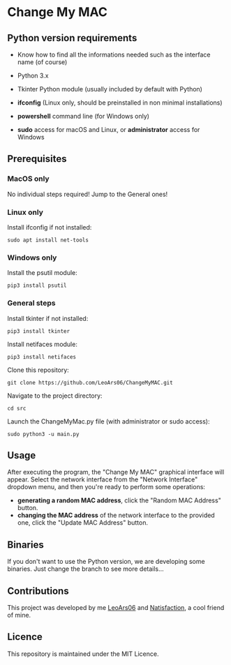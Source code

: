 # Change My MAC

## Python version requirements
- Know how to find all the informations needed such as the interface name (of course)
- Python 3.x
- Tkinter Python module (usually included by default with Python)

- **ifconfig** (Linux only, should be preinstalled in non minimal installations)
- **powershell** command line (for Windows only)
- **sudo** access for macOS and Linux, or **administrator** access for Windows

## Prerequisites

### MacOS only
No individual steps required! Jump to the General ones!

### Linux only
Install ifconfig if not installed:
   ```shell
   sudo apt install net-tools
   ```

### Windows only
Install the psutil module:
   ```shell
   pip3 install psutil
   ```

### General steps
Install tkinter if not installed:
   ```shell
   pip3 install tkinter
   ```

Install netifaces module:
   ```shell
   pip3 install netifaces
   ```

Clone this repository:
   ```shell
   git clone https://github.com/LeoArs06/ChangeMyMAC.git
   ```

Navigate to the project directory:
   ```shell
   cd src
   ```

Launch the ChangeMyMac.py file (with administrator or sudo access):
   ```shell
   sudo python3 -u main.py
   ```

## Usage
After executing the program, the "Change My MAC" graphical interface will appear.
Select the network interface from the "Network Interface" dropdown menu, and then you're ready to perform some operations:

- **generating a random MAC address**, click the "Random MAC Address" button.
- **changing the MAC address** of the network interface to the provided one, click the "Update MAC Address" button.

## Binaries
If you don't want to use the Python version, we are developing some binaries. Just change the branch to see more details...

## Contributions
This project was developed by me [LeoArs06](https://github.com/LeoArs06) and [Natisfaction](https://github.com/Natisfaction), a cool friend of mine. 

## Licence
This repository is maintained under the MIT Licence.
